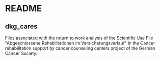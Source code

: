 # README
## dkg_cares
Files associated with the return to work analysis of the Scientific Use File "Abgeschlossene Rehabilitationen im Versicherungsverlauf" in the Cancer rehabilitation support by cancer counseling centers project of the German Cancer Society.

